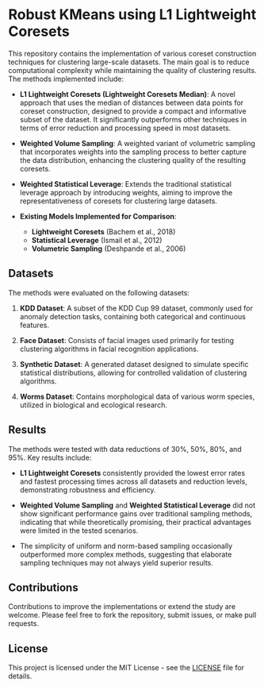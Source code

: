 # Robust KMeans using L1 Lightweight Coresets

This repository contains the implementation of various coreset construction techniques for clustering large-scale datasets. The main goal is to reduce computational complexity while maintaining the quality of clustering results. The methods implemented include:

- **L1 Lightweight Coresets (Lightweight Coresets Median)**: A novel approach that uses the median of distances between data points for coreset construction, designed to provide a compact and informative subset of the dataset. It significantly outperforms other techniques in terms of error reduction and processing speed in most datasets.
  
- **Weighted Volume Sampling**: A weighted variant of volumetric sampling that incorporates weights into the sampling process to better capture the data distribution, enhancing the clustering quality of the resulting coresets.

- **Weighted Statistical Leverage**: Extends the traditional statistical leverage approach by introducing weights, aiming to improve the representativeness of coresets for clustering large datasets.

- **Existing Models Implemented for Comparison**:
  - **Lightweight Coresets** (Bachem et al., 2018)
  - **Statistical Leverage** (Ismail et al., 2012)
  - **Volumetric Sampling** (Deshpande et al., 2006)

## Datasets

The methods were evaluated on the following datasets:

1. **KDD Dataset**: A subset of the KDD Cup 99 dataset, commonly used for anomaly detection tasks, containing both categorical and continuous features.
   
2. **Face Dataset**: Consists of facial images used primarily for testing clustering algorithms in facial recognition applications.

3. **Synthetic Dataset**: A generated dataset designed to simulate specific statistical distributions, allowing for controlled validation of clustering algorithms.

4. **Worms Dataset**: Contains morphological data of various worm species, utilized in biological and ecological research.

## Results

The methods were tested with data reductions of 30%, 50%, 80%, and 95%. Key results include:

- **L1 Lightweight Coresets** consistently provided the lowest error rates and fastest processing times across all datasets and reduction levels, demonstrating robustness and efficiency.
  
- **Weighted Volume Sampling** and **Weighted Statistical Leverage** did not show significant performance gains over traditional sampling methods, indicating that while theoretically promising, their practical advantages were limited in the tested scenarios.

- The simplicity of uniform and norm-based sampling occasionally outperformed more complex methods, suggesting that elaborate sampling techniques may not always yield superior results.

## Contributions

Contributions to improve the implementations or extend the study are welcome. Please feel free to fork the repository, submit issues, or make pull requests.

## License

This project is licensed under the MIT License - see the [LICENSE](LICENSE) file for details.

